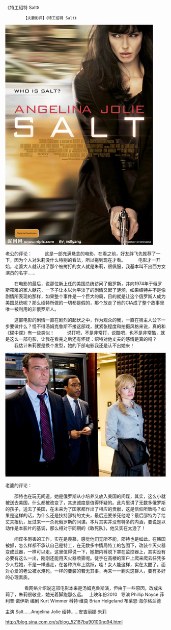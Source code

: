 《特工绍特 Salt》

			【夫妻影评】《特工绍特 Salt》

![](./img/52187ba9t9a1a17a1bb31&690.jpg)

老公的评论：
 
　　这是一部充满悬念的电影，在看之前，好友胖飞先推荐了一下，因为个人对朱莉没什么特别的看法，所以拖到现在才看。
 
　　电影才一开始，老婆大人就认出了那个被拷打的女人就是朱莉，很佩服，我基本叫不出西方女演员的名字……
 

　　在电影的最后，说那位新上任的美国总统访问了俄罗斯，并向1974年于俄罗斯罹难的家人献花，一下子让本以为平淡了的剧情又起了涟漪，如果绍特并不是像剧情所表现的那样，如果整个事件是一个巨大的局，目的就是让这个俄罗斯人成为美国总统呢？那么绍特所做的一切都是假的，那个放走了他的CIA成了整个故事里唯一被利用的非俄罗斯人。
 

　　这部电影的剧情一直在剧烈的起伏之中，作为观众的我，一直在猜主人公下一步要做什么？怪不得汤姆克鲁斯不接这部戏，就紧张程度和拍摄风格来说，真的和《碟中谍》有一些类似！
 
　　说打吧，不是非常打，说酷吧，也不是非常酷，就是这么一部电影，让我在看完之后还有怀疑：绍特对他丈夫的感情是真的吗？
 
　　我估计朱莉要是换个发型，她的下部电影我还是认不出她来！
 

![](./img/52187ba9t9a1a1a6f0e7c&690.jpg)

老婆的评论：
 

　　邵特也在玩无间道，她是俄罗斯从小培养又放入美国的间谍，其实，这么小就被送去美国，什么都被改变了，其忠诚度是值得怀疑的。此片里讲了无数多俄罗斯的孩子，送去了美国，在未来为了国家都作出了相应的贡献，这是信仰所致吗？如果是这样的话，为什么还是挟持邵特的丈夫，最后还要杀死他呢？最后邵特为了给丈夫报仇，反过来一一杀死俄罗斯的间谍。本片其实并没有特多的内涵，要说是以动作是本影片的基调，那么相对于同期的《敢死队》，他又实在太逊了！
 

　　间谍多厉害的工作，实在是羡慕，感觉他们无所不能，邵特也是如此。在韩国被抓，怎么样都不承认自己是特工，在无数多中情局特工的包围下，改装个灭火器变成武器，一样可以走。这里值得说一下，她把内裤脱下罩在监控器上，其实没有必要有这么一出，刚刚还能用灭火器喷雾呢。徒手在高楼的窗户上爬来爬去任凭多少人找她，不是一样逃走，在各种汽车上跳跃，哇！女人能这样，实在太酷了。面对心爱的老公被水淹死，一样的要装的若无其事，再来一一剿灭这群人，要有多好的心理素质。

　　
　　看网络介绍说这部电影本来是汤姆克鲁斯演，但由于一些原因，改成朱莉了，朱莉很敬业，她光着脚跑那么远。
 
上映年份2010
 
导演
Phillip Noyce
菲利普·诺伊斯
编剧
Kurt Wimmer
科特·维莫
Brian Helgeland
布莱恩·海尔格兰德

主演
Salt……Angelina Jolie
绍特……安吉丽娜·朱莉							
		
http://blog.sina.com.cn/s/blog_52187ba90100nq94.html
